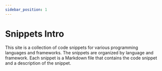 ```yaml
---
sidebar_position: 1
---
```


# Snippets Intro

This site is a collection of code snippets for various programming languages and frameworks. The snippets are organized by language and framework. Each snippet is a Markdown file that contains the code snippet and a description of the snippet.